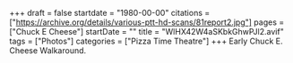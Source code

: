+++
draft = false
startdate = "1980-00-00"
citations = ["https://archive.org/details/various-ptt-hd-scans/81report2.jpg"]
pages = ["Chuck E Cheese"]
startDate = ""
title = "WlHX42W4aSKbkGhwPJl2.avif"
tags = ["Photos"]
categories = ["Pizza Time Theatre"]
+++
Early Chuck E. Cheese Walkaround.
